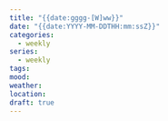 ```yaml
---
title: "{{date:gggg-[W]ww}}"
date: "{{date:YYYY-MM-DDTHH:mm:ssZ}}"
categories:
  - weekly
series:
  - weekly
tags:
mood:
weather:
location:
draft: true
---
```

